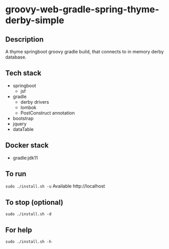 # groovy-web-gradle-spring-thyme-derby-simple

## Description
A thyme springboot groovy gradle build,
that connects to in memory derby database.

## Tech stack
- springboot
  - jsf
- gradle
  - derby drivers
  - lombok
  - PostConstruct annotation
- bootstrap
- jquery
- dataTable

## Docker stack
- gradle:jdk11

## To run
`sudo ./install.sh -u`
Available http://localhost

## To stop (optional)
`sudo ./install.sh -d`

## For help
`sudo ./install.sh -h`
